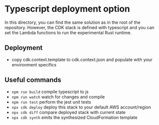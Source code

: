 # Typescript deployment option

In this directory, you can find the same solution as in the root of the repository. However, the CDK stack is defined with typescript and you can set the Lambda functions to run the experimental Rust runtime.

## Deployment
* copy cdk.context.template to cdk.context.json and populate with your environment specifics


## Useful commands

* `npm run build`   compile typescript to js
* `npm run watch`   watch for changes and compile
* `npm run test`    perform the jest unit tests
* `npx cdk deploy`  deploy this stack to your default AWS account/region
* `npx cdk diff`    compare deployed stack with current state
* `npx cdk synth`   emits the synthesized CloudFormation template
